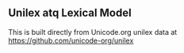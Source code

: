 Unilex atq Lexical Model
----------------------

This is built directly from Unicode.org unilex data at
https://github.com/unicode-org/unilex
